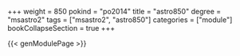 +++
weight = 850
pokind = "po2014"
title = "astro850"
degree = "msastro2"
tags = ["msastro2", "astro850"]
categories = ["module"]
bookCollapseSection = true
+++

{{< genModulePage >}}
